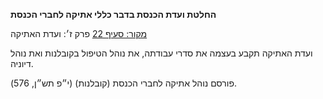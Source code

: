 **החלטת ועדת הכנסת בדבר כללי אתיקה לחברי הכנסת**

[מקור: סעיף 22](https://he.wikisource.org/wiki/כללי_אתיקה_לחברי_הכנסת#סעיף_22)
פרק ז׳: ועדת האתיקה

ועדת האתיקה תקבע בעצמה את סדרי עבודתה, את נוהל הטיפול בקובלנות ואת נוהל דיוניה.

פורסם נוהל אתיקה לחברי הכנסת (קובלנות) (י״פ תש״ן, 576).